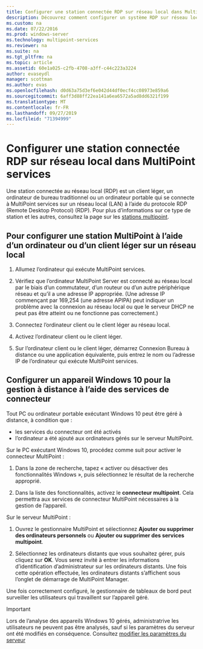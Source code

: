 ```yaml
---
title: Configurer une station connectée RDP sur réseau local dans MultiPoint services
description: Découvrez comment configurer un système RDP sur réseau local dans MultiPoint services
ms.custom: na
ms.date: 07/22/2016
ms.prod: windows-server
ms.technology: multipoint-services
ms.reviewer: na
ms.suite: na
ms.tgt_pltfrm: na
ms.topic: article
ms.assetid: 60e1a025-c2fb-4708-a3ff-c44c223a3224
author: evaseydl
manager: scottman
ms.author: evas
ms.openlocfilehash: d0d63a75d3ef6e042d44df0ecf4cc08973e859a6
ms.sourcegitcommit: 6aff3d88ff22ea141a6ea6572a5ad8dd6321f199
ms.translationtype: MT
ms.contentlocale: fr-FR
ms.lasthandoff: 09/27/2019
ms.locfileid: "71394999"
---
```

# <a name="set-up-an-rdp-over-lan-connected-station-in-multipoint-services"></a>Configurer une station connectée RDP sur réseau local dans MultiPoint services
Une station connectée au réseau local (RDP) est un client léger, un ordinateur de bureau traditionnel ou un ordinateur portable qui se connecte à MultiPoint services sur un réseau local (LAN) à l’aide du protocole RDP (Remote Desktop Protocol) (RDP). Pour plus d’informations sur ce type de station et les autres, consultez la page sur les [stations multipoint](MultiPoint-services-Stations.md).  
  
## <a name="to-set-up-a-multipoint-station-using-a-computer-or-thin-client-on-a-lan"></a>Pour configurer une station MultiPoint à l’aide d’un ordinateur ou d’un client léger sur un réseau local  
  
1.  Allumez l’ordinateur qui exécute MultiPoint services.  
  
2.  Vérifiez que l’ordinateur MultiPoint Server est connecté au réseau local par le biais d’un commutateur, d’un routeur ou d’un autre périphérique réseau et qu’il a une adresse IP appropriée. (Une adresse IP commençant par 169,254 (une adresse APIPA) peut indiquer un problème avec la connexion au réseau local ou que le serveur DHCP ne peut pas être atteint ou ne fonctionne pas correctement.)  
  
3.  Connectez l’ordinateur client ou le client léger au réseau local.  
  
4.  Activez l’ordinateur client ou le client léger.  
  
5.  Sur l’ordinateur client ou le client léger, démarrez Connexion Bureau à distance ou une application équivalente, puis entrez le nom ou l’adresse IP de l’ordinateur qui exécute MultiPoint services.

## <a name="set-up-a-windows-10-device-for-remote-management-by-using-connector-services"></a>Configurer un appareil Windows 10 pour la gestion à distance à l’aide des services de connecteur
Tout PC ou ordinateur portable exécutant Windows 10 peut être géré à distance, à condition que :
- les services du connecteur ont été activés  
- l’ordinateur a été ajouté aux ordinateurs gérés sur le serveur MultiPoint.  

Sur le PC exécutant Windows 10, procédez comme suit pour activer le connecteur MultiPoint :

1. Dans la zone de recherche, tapez « activer ou désactiver des fonctionnalités Windows », puis sélectionnez le résultat de la recherche approprié. 

2. Dans la liste des fonctionnalités, activez le **connecteur multipoint**. Cela permettra aux services de connecteur MultiPoint nécessaires à la gestion de l’appareil. 

Sur le serveur MultiPoint :
1. Ouvrez le gestionnaire MultiPoint et sélectionnez **Ajouter ou supprimer des ordinateurs personnels** ou **Ajouter ou supprimer des services multipoint**.

2. Sélectionnez les ordinateurs distants que vous souhaitez gérer, puis cliquez sur **OK**.  Vous serez invité à entrer les informations d’identification d’administrateur sur les ordinateurs distants.  Une fois cette opération effectuée, les ordinateurs distants s’affichent sous l’onglet de démarrage de MultiPoint Manager.

Une fois correctement configuré, le gestionnaire de tableaux de bord peut surveiller les utilisateurs qui travaillent sur l’appareil géré.

> [!IMPORTANT]  
> Lors de l’analyse des appareils Windows 10 gérés, administratrive les utilisateurs ne peuvent pas être analysés, sauf si les paramètres du serveur ont été modifiés en conséquence. Consultez [modifier les paramètres du serveur](Edit-Server-Settings.md)